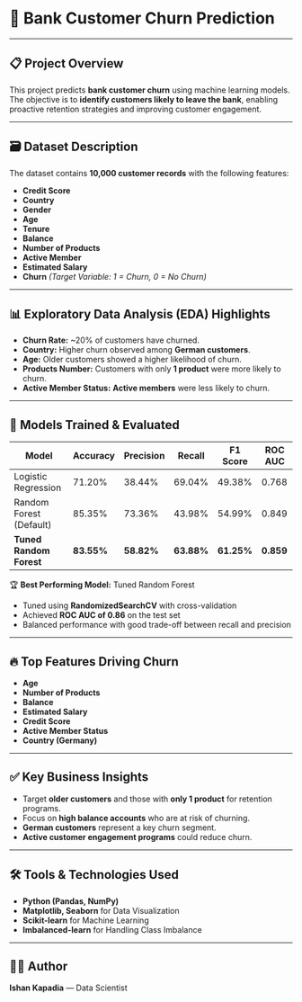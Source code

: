# 🏦 Bank Customer Churn Prediction

---

## 📋 Project Overview

This project predicts **bank customer churn** using machine learning models.  
The objective is to **identify customers likely to leave the bank**, enabling proactive retention strategies and improving customer engagement.

---

## 🗃️ Dataset Description

The dataset contains **10,000 customer records** with the following features:

- **Credit Score**
- **Country**
- **Gender**
- **Age**
- **Tenure**
- **Balance**
- **Number of Products**
- **Active Member**
- **Estimated Salary**
- **Churn** *(Target Variable: 1 = Churn, 0 = No Churn)*

---

## 📊 Exploratory Data Analysis (EDA) Highlights

- **Churn Rate:** ~20% of customers have churned.
- **Country:** Higher churn observed among **German customers**.
- **Age:** Older customers showed a higher likelihood of churn.
- **Products Number:** Customers with only **1 product** were more likely to churn.
- **Active Member Status:** **Active members** were less likely to churn.

---

## 🧩 Models Trained & Evaluated

| Model                  | Accuracy | Precision | Recall | F1 Score | ROC AUC |
|------------------------|----------|-----------|--------|----------|---------|
| Logistic Regression    | 71.20%  | 38.44%   | 69.04% | 49.38%   | 0.768   |
| Random Forest (Default)| 85.35%  | 73.36%   | 43.98% | 54.99%   | 0.849   |
| **Tuned Random Forest**| **83.55%**  | **58.82%**   | **63.88%** | **61.25%**   | **0.859**   |

🏆 **Best Performing Model:** Tuned Random Forest  
- Tuned using **RandomizedSearchCV** with cross-validation  
- Achieved **ROC AUC of 0.86** on the test set  
- Balanced performance with good trade-off between recall and precision  

---

## 🔥 Top Features Driving Churn

- **Age**
- **Number of Products**
- **Balance**
- **Estimated Salary**
- **Credit Score**
- **Active Member Status**
- **Country (Germany)**

---

## ✅ Key Business Insights

- Target **older customers** and those with **only 1 product** for retention programs.
- Focus on **high balance accounts** who are at risk of churning.
- **German customers** represent a key churn segment.
- **Active customer engagement programs** could reduce churn.

---

## 🛠️ Tools & Technologies Used

- **Python (Pandas, NumPy)**
- **Matplotlib, Seaborn** for Data Visualization
- **Scikit-learn** for Machine Learning
- **Imbalanced-learn** for Handling Class Imbalance

---

## 👨‍💻 **Author**  
**Ishan Kapadia** — Data Scientist




